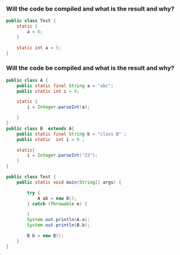 

### Will the code be compiled and what is the result and why?
```java
public class Test {
    static {
        a = 6;
    }

    static int a = 5;
}
```

### Will the code be compiled and what is the result and why?
```java
public class A {
    public static final String a = "abc";
    public static int i = 0;

    static {
        i = Integer.parseInt(a);

    }
}
public class B  extends A{
    public static final String b = "class B" ;
    public static  int i = 0 ;

    static{
        i = Integer.parseInt("23");
    }
}

public class Test {
    public static void main(String[] args) {

        try {
            A ab = new B();
        } catch (Throwable e) {

        }
        System.out.println(A.a);
        System.out.println(B.b);

        B b = new B();
    }
}
```